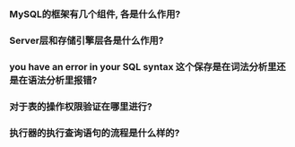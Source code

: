 ### MySQL的框架有几个组件, 各是什么作用? 
### Server层和存储引擎层各是什么作用?
### you have an error in your SQL syntax 这个保存是在词法分析里还是在语法分析里报错?
### 对于表的操作权限验证在哪里进行?
### 执行器的执行查询语句的流程是什么样的? 